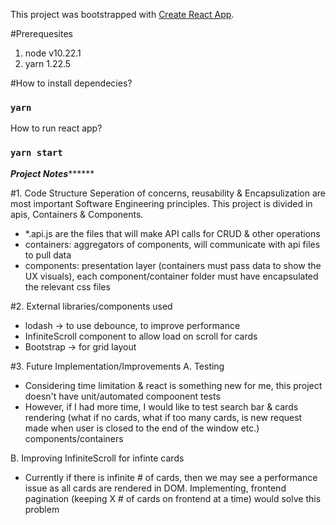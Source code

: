 This project was bootstrapped with [Create React App](https://github.com/facebook/create-react-app).

#Prerequesites
1. node v10.22.1
2. yarn 1.22.5

#How to install dependecies?
### `yarn`

How to run react app?
### `yarn start`

*****************Project Notes***********************

#1. Code Structure
Seperation of concerns, reusability & Encapsulization are most important Software Engineering principles. This project is divided in apis, Containers & Components.
- *.api.js are the files that will make API calls for CRUD & other operations
- containers: aggregators of components, will communicate with api files to pull data
- components: presentation layer (containers must pass data to show the UX visuals), each component/container folder must have encapsulated the relevant css files

#2. External libraries/components used
- lodash -> to use debounce, to improve performance
- InfiniteScroll component to allow load on scroll for cards
- Bootstrap -> for grid layout

#3. Future Implementation/Improvements
A. Testing
- Considering time limitation & react is something new for me, this project doesn't have unit/automated compoonent tests
- However, if I had more time, I would like to test search bar & cards rendering (what if no cards, what if too many cards, is new request made when user is closed to the end of the window etc.) components/containers

B. Improving InfiniteScroll for infinte cards
- Currently if there is infinite # of cards, then we may see a performance issue as all cards are rendered in DOM. Implementing, frontend pagination (keeping X # of cards on frontend at a time) would solve this problem

